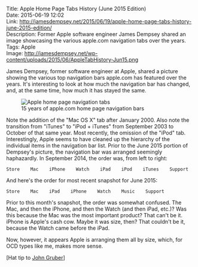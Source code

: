 Title: Apple Home Page Tabs History (June 2015 Edition)  
Date: 2015-06-19 12:02  
Link: http://jamesdempsey.net/2015/06/19/apple-home-page-tabs-history-june-2015-edition/  
Description: Former Apple software engineer James Dempsey shared an image showcasing the various apple.com navigation tabs over the years. 
Tags: Apple  
Image: http://jamesdempsey.net/wp-content/uploads/2015/06/AppleTabHistory-Jun15.png  

James Dempsey, former software engineer at Apple, shared a picture showing the various top navigation bars apple.com has featured over the years. It's interesting to look at how much the navigation bar has changed, and, at the same time, how much it has stayed the same. 

<figure>
	<img class="screenshot" src="http://jamesdempsey.net/wp-content/uploads/2015/06/AppleTabHistory-Jun15.png" alt="Apple home page navigation tabs" title="Apple home page navigation tabs">
	<figcaption>15 years of apple.com home page navigation bars</figcaption>
</figure>

Note the addition of the "Mac OS X" tab after January 2000. Also note the transition from "iTunes" to "iPod + iTunes" from September 2003 to October of that same year. Most recently, the omission of the "iPod" tab. Interestingly, Apple seems to have cleaned up the hierarchy of the individual items in the navigation bar list. Prior to the June 2015 portion of Dempsey's picture, the navigation bar was arranged seemingly haphazardly. In September 2014, the order was, from left to right: 

```
Store    Mac    iPhone    Watch    iPad    iPod    iTunes    Support
```

And here's the order for most recent snapshot for June 2015:

```
Store    Mac    iPad    iPhone    Watch    Music    Support
```

Prior to this month's snapshot, the order was somewhat confused. The Mac, and then the iPhone, and then the Watch (and then iPad, etc.)? Was this because the Mac was the most important product? That can't be it. iPhone is Apple's cash cow. Maybe it was size, then? That couldn't be it, because the Watch came before the iPad.

Now, however, it appears Apple is arranging them all by size, which, for OCD types like me, makes more sense.

[Hat tip to [John Gruber][twitter]]

[twitter]: https://twitter.com/jamesdempsey/status/611946629386518528 "James Dempsey's tweet sharing his blog post"